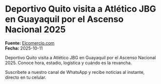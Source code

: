 # Deportivo Quito visita a Atlético JBG en Guayaquil por el Ascenso Nacional 2025

**Fuente:** [Elcomercio.com](https://www.elcomercio.com/deportes/futbol/deportivo-quito-partido-atletico-jbg-guayaquil-resultado-ascenso/)  
**Fecha:** 2025-10-11

Deportivo Quito visita a Atlético JBG en Guayaquil por el Ascenso Nacional 2025. Conoce hora, estadio, logística y cuándo es la revancha.

Suscríbete a nuestro canal de WhatsApp y recibe noticias al instante, directo en tu celular.
